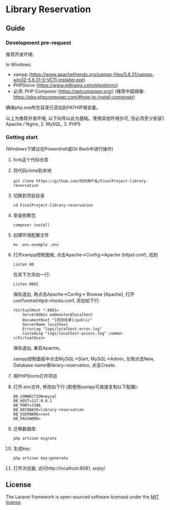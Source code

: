 # Library Reservation
## Guide
### Development pre-request

推荐开发环境:

In Windows:
- xampp (https://www.apachefriends.org/xampp-files/5.6.31/xampp-win32-5.6.31-0-VC11-installer.exe)
- PHPStorm (https://www.jetbrains.com/phpstorm/)
- 必须: PHP Composer (https://getcomposer.org/) (推荐中国镜像: https://pkg.phpcomposer.com/#how-to-install-composer)

确保php.exe所在目录已添加到PATH环境变量。

以上为推荐开发环境, 以下向导以此为基础。使用其他环境亦可, 但必须至少安装1. Apache / Nginx, 2. MySQL, 3. PHP5

### Getting start

(Windows下建议在Powershell或Git Bash中进行操作)

1. fork这个代码仓库

2. 将代码clone到本地
    ```
    git clone https://github.com/你的用户名/FinalProject-library-reservation
    ```

3. 切换到项目目录
    ```
    cd FinalProject-library-reservation
    ```

4. 安装依赖包
    ```
    composer install
    ```

5. 创建环境配置文件
    ```
    mv .env.example .env
    ```
6. 打开xampp控制面板, 点击Apache->Config->Apache (httpd.conf), 找到
    ```
    Listen 80
    ```
    在其下方添加一行:
    ```
    Listen 8081
    ```
    保存退出, 再点击Apache->Config-> Browse [Apache], 打开conf\extra\httpd-vhosts.conf, 添加如下行:
    ```
    <VirtualHost *:8081>
        ServerAdmin webmaster@localhost
        DocumentRoot "[项目目录]/public"
        ServerName localhost
        ErrorLog "logs/localhost-error.log"
        CustomLog "logs/localhost-access.log" common
    </VirtualHost>
    ```
    保存退出, 重启Apache。
    
    xampp控制面板中点击MySQL->Start, MySQL->Admin, 左侧点击New, Database name填library-reservation, 点击Create.

7. 用PHPStorm打开项目

8. 打开.env文件, 修改如下行 (若使用xampp可直接复制以下配置):
    ```
    DB_CONNECTION=mysql
    DB_HOST=127.0.0.1
    DB_PORT=3306
    DB_DATABASE=library-reservation
    DB_USERNAME=root
    DB_PASSWORD=
    ```

9. 迁移数据库:
    ```
    php artisan migrate
    ```

10. 生成key:
    ```
    php artisan key:generate
    ```

11. 打开浏览器, 访问http://localhost:8081, enjoy!

## License

The Laravel framework is open-sourced software licensed under the [MIT license](http://opensource.org/licenses/MIT).
